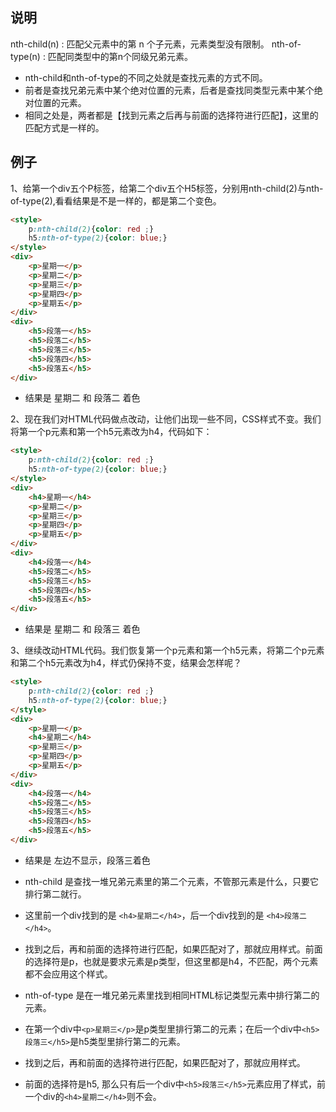 ## 说明
nth-child(n) : 匹配父元素中的第 n 个子元素，元素类型没有限制。
nth-of-type(n) : 匹配同类型中的第n个同级兄弟元素。

- nth-child和nth-of-type的不同之处就是查找元素的方式不同。
- 前者是查找兄弟元素中某个绝对位置的元素，后者是查找同类型元素中某个绝对位置的元素。
- 相同之处是，两者都是【找到元素之后再与前面的选择符进行匹配】，这里的匹配方式是一样的。

## 例子
1、给第一个div五个P标签，给第二个div五个H5标签，分别用nth-child(2)与nth-of-type(2),看看结果是不是一样的，都是第二个变色。
```html
<style>
    p:nth-child(2){color: red ;}
    h5:nth-of-type(2){color: blue;}
</style>
<div>
    <p>星期一</p>
    <p>星期二</p>
    <p>星期三</p>
    <p>星期四</p>
    <p>星期五</p>
</div>
<div>
    <h5>段落一</h5>
    <h5>段落二</h5>
    <h5>段落三</h5>
    <h5>段落四</h5>
    <h5>段落五</h5>
</div>
```
- 结果是 星期二 和 段落二  着色

2、现在我们对HTML代码做点改动，让他们出现一些不同，CSS样式不变。我们将第一个p元素和第一个h5元素改为h4，代码如下：
```html
<style>
    p:nth-child(2){color: red ;}
    h5:nth-of-type(2){color: blue;}
</style>
<div>
    <h4>星期一</h4>
    <p>星期二</p>
    <p>星期三</p>
    <p>星期四</p>
    <p>星期五</p>
</div>
<div>
    <h4>段落一</h4>
    <h5>段落二</h5>
    <h5>段落三</h5>
    <h5>段落四</h5>
    <h5>段落五</h5>
</div>
```
- 结果是 星期二 和 段落三 着色

3、继续改动HTML代码。我们恢复第一个p元素和第一个h5元素，将第二个p元素和第二个h5元素改为h4，样式仍保持不变，结果会怎样呢？
```html
<style>
    p:nth-child(2){color: red ;}
    h5:nth-of-type(2){color: blue;}
</style>
<div>
    <p>星期一</p>
    <h4>星期二</h4>
    <p>星期三</p>
    <p>星期四</p>
    <p>星期五</p>
</div>
<div>
    <h4>段落一</h4>
    <h5>段落二</h5>
    <h5>段落三</h5>
    <h5>段落四</h5>
    <h5>段落五</h5>
</div>
```
- 结果是 左边不显示，段落三着色 
- nth-child 是查找一堆兄弟元素里的第二个元素，不管那元素是什么，只要它排行第二就行。
- 这里前一个div找到的是 `<h4>星期二</h4>`，后一个div找到的是 `<h4>段落二</h4>`。
- 找到之后，再和前面的选择符进行匹配，如果匹配对了，那就应用样式。前面的选择符是p，也就是要求元素是p类型，但这里都是h4，不匹配，两个元素都不会应用这个样式。

- nth-of-type 是在一堆兄弟元素里找到相同HTML标记类型元素中排行第二的元素。
- 在第一个div中`<p>星期三</p>`是p类型里排行第二的元素；在后一个div中`<h5>段落三</h5>`是h5类型里排行第二的元素。
- 找到之后，再和前面的选择符进行匹配，如果匹配对了，那就应用样式。
- 前面的选择符是h5, 那么只有后一个div中`<h5>段落三</h5>`元素应用了样式，前一个div的`<h4>星期二</h4>`则不会。